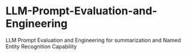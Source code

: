 # LLM-Prompt-Evaluation-and-Engineering
LLM Prompt Evaluation and Engineering for summarization and Named Entity Recognition Capability
